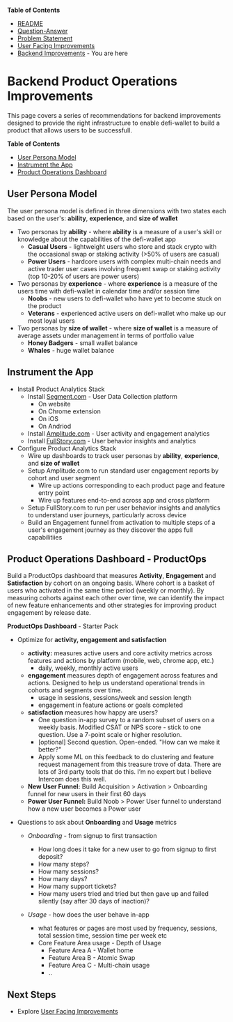 **Table of Contents**

* [README](https://github.com/alokm/defi-wallet/blob/main/README.md)
* [Question-Answer](https://github.com/alokm/defi-wallet/blob/main/question-answer.md)
* [Problem Statement](https://github.com/alokm/defi-wallet/blob/main/problem-statement.md) 
* [User Facing Improvements](https://github.com/alokm/defi-wallet/blob/main/user-facing.md#user-facing-product-improvements)
* [Backend Improvements](https://github.com/alokm/defi-wallet/blob/main/Backend.md#backend-product-operations) - You are here

# Backend Product Operations Improvements

This page covers a series of recommendations for backend improvements designed to provide the right infrastructure to enable defi-wallet to build a product that allows users to be successfull.

**Table of Contents**
* [User Persona Model](https://github.com/alokm/defi-wallet/blob/main/Backend.md#user-persona-model)
* [Instrument the App](https://github.com/alokm/defi-wallet/blob/main/Backend.md#instrument-the-app)
* [Product Operations Dashboard](https://github.com/alokm/defi-wallet/blob/main/Backend.md#product-operations-dashboard---productops) 

## User Persona Model

The user persona model is defined in three dimensions with two states each based on the user's: **ability**, **experience**, and **size of wallet**

* Two personas by **ability** - where **ability** is a measure of a user's skill or knowledge about the capabilities of the defi-wallet app
  - **Casual Users** - lightweight users who store and stack crypto with the occasional swap or staking activity (>50% of users are casual)
  - **Power Users** - hardcore users with complex multi-chain needs and active trader user cases involving frequent swap or staking activity (top 10-20% of users are power users)
* Two personas by **experience** - where **experience** is a measure of the users time with defi-wallet in calendar time and/or session time
  - **Noobs** - new users to defi-wallet who have yet to become stuck on the product
  - **Veterans** - experienced active users on defi-wallet who make up our most loyal users
* Two personas by **size of wallet** - where **size of wallet** is a measure of average assets under management in terms of portfolio value
  - **Honey Badgers** - small wallet balance 
  - **Whales** - huge wallet balance 

## Instrument the App
- Install Product Analytics Stack
	- Install [Segment.com](https://segment.com/) - User Data Collection platform
		- On website
		- On Chrome extension
		- On iOS 
		- On Andriod
	- Install [Amplitude.com](https://amplitude.com/) - User activity and engagement analytics
	- Install [FullStory.com](https://www.fullstory.com/) - User behavior insights and analytics
- Configure Product Analytics Stack
	- Wire up dashboards to track user personas by **ability**, **experience**, and **size of wallet**
	- Setup Amplitude.com to run standard user engagement reports by cohort and user segment
	   - Wire up actions corresponding to each product page and feature entry point
	   - Wire up features end-to-end across app and cross platform
	- Setup FullStory.com to run per user behavior insights and analytics to understand user journeys, particularly across device
	- Build an Engagement funnel from activation to multiple steps of a user's engagement journey as they discover the apps full capabilitiies
	

## Product Operations Dashboard - ProductOps

Build a ProductOps dashboard that measures **Activity**, **Engagement** and **Satisfaction** by cohort on an ongoing basis. Where cohort is a basket of users who activated in the same time period (weekly or monthly). By measuring cohorts against each other over time, we can identify the impact of new feature enhancements and other strategies for improving product engagement by release date. 

**ProductOps Dashboard** - Starter Pack

* Optimize for **activity, engagement and satisfaction**
  * **activity:** measures active users and core activity metrics across features and actions by platform (mobile, web, chrome app, etc.)
    * daily, weekly, monthly active users 
  * **engagement**  measures depth of engagement across features and actions. Designed to help us understand operational trends in cohorts and segments over time.
    * usage in sessions, sessions/week and session length
    * engagement in feature actions or goals completed 	
  * **satisfaction** measures how happy are users?
    * One question in-app survey to a random subset of users on a weekly basis. Modified CSAT or NPS score - stick to one question. Use a 7-point scale or higher resolution.
    * [optional] Second question. Open-ended. "How can we make it better?" 	
    * Apply some ML on this feedback to do clustering and feature request management from this treasure trove of data. There are lots of 3rd party tools that do this. I’m no expert but I believe Intercom does this well.
  * **New User Funnel:** Build Acquisition > Activation > Onboarding funnel for new users in their first 60 days
  * **Power User Funnel:** Build Noob > Power User funnel to understand how a new user becomes a Power user


* Questions to ask about **Onboarding** and **Usage** metrics
 
  * *Onboarding* - from signup to first transaction
	- How long does it take for a new user to go from signup to first deposit? 
	- How many steps?
	- How many sessions?
	- How many days?
	- How many support tickets?
	- How many users tried and tried but then gave up and failed silently (say after 30 days of inaction)?

  * *Usage* - how does the user behave in-app
	- what features or pages are most used by frequency, sessions, total session time, session time per week etc
	- Core Feature Area usage - Depth of Usage
		- Feature Area A - Wallet home
		- Feature Area B - Atomic Swap
		- Feature Area C - Multi-chain usage
		- ..

## Next Steps

* Explore [User Facing Improvements](https://github.com/alokm/defi-wallet/blob/main/user-facing.md#user-facing-product-improvements)
